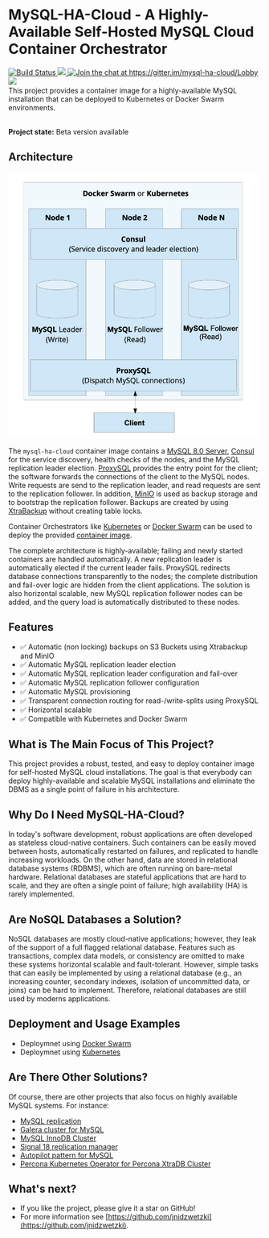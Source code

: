 # MySQL-HA-Cloud - A Highly-Available Self-Hosted MySQL Cloud Container Orchestrator
<a href="https://github.com/serjplus/mysql-ha-cloud/actions/workflows/build.yml">
  <img alt="Build Status" src="https://github.com/jnidzwetzki/mysql-ha-cloud/actions/workflows/build.yml/badge.svg">
</a>
<a href="http://makeapullrequest.com">
 <img src="https://img.shields.io/badge/PRs-welcome-brightgreen.svg" />
</a><a href="https://gitter.im/mysql-ha-cloud/Lobby?utm_source=share-link&utm_medium=link&utm_campaign=share-link">
  <img alt="Join the chat at https://gitter.im/mysql-ha-cloud/Lobby" src="https://badges.gitter.im/Join%20Chat.svg">
</a><a href="https://hub.docker.com/repository/docker/jnidzwetzki/mysql-ha-cloud"><img src="https://img.shields.io/docker/stars/jnidzwetzki/mysql-ha-cloud.svg">
 </a>

<br>
This project provides a container image for a highly-available MySQL installation that can be deployed to Kubernetes or Docker Swarm environments.
<br>
<br>


**Project state:** Beta version available

## Architecture
<img src="docs/images/architecture.png" width="500">

The `mysql-ha-cloud` container image contains a [MySQL 8.0 Server](https://dev.mysql.com/doc/relnotes/mysql/8.0/en/), [Consul](https://www.hashicorp.com/products/consul) for the service discovery, health checks of the nodes, and the MySQL replication leader election. [ProxySQL](https://proxysql.com/) provides the entry point for the client; the software forwards the connections of the client to the MySQL nodes. Write requests are send to the replication leader, and read requests are sent to the replication follower. In addition, [MinIO](https://min.io/) is used as backup storage and to bootstrap the replication follower. Backups are created by using [XtraBackup](https://www.percona.com/software/mysql-database/percona-xtrabackup) without creating table locks. 

Container Orchestrators like [Kubernetes](https://kubernetes.io/) or [Docker Swarm](https://docs.docker.com/get-started/swarm-deploy/) can be used to deploy the provided [container image](https://hub.docker.com/repository/docker/jnidzwetzki/mysql-ha-cloud).

The complete architecture is highly-available; failing and newly started containers are handled automatically. A new replication leader is automatically elected if the current leader fails. ProxySQL redirects database connections transparently to the nodes; the complete distribution and fail-over logic are hidden from the client applications. The solution is also horizontal scalable, new MySQL replication follower nodes can be added, and the query load is automatically distributed to these nodes. 

## Features

* ✅ Automatic (non locking) backups on S3 Buckets using Xtrabackup and MinIO
* ✅ Automatic MySQL replication leader election
* ✅ Automatic MySQL replication leader configuration and fail-over
* ✅ Automatic MySQL replication follower configuration
* ✅ Automatic MySQL provisioning
* ✅ Transparent connection routing for read-/write-splits using ProxySQL
* ✅ Horizontal scalable
* ✅ Compatible with Kubernetes and Docker Swarm

## What is The Main Focus of This Project?

This project provides a robust, tested, and easy to deploy container image for self-hosted MySQL cloud installations. The goal is that everybody can deploy highly-available and scalable MySQL installations and eliminate the DBMS as a single point of failure in his architecture.

## Why Do I Need MySQL-HA-Cloud?

In today's software development, robust applications are often developed as stateless cloud-native containers. Such containers can be easily moved between hosts, automatically restarted on failures, and replicated to handle increasing workloads. On the other hand, data are stored in relational database systems (RDBMS), which are often running on bare-metal hardware. Relational databases are stateful applications that are hard to scale, and they are often a single point of failure; high availability (HA) is rarely implemented.

## Are NoSQL Databases a Solution?

NoSQL databases are mostly cloud-native applications; however, they leak of the support of a full flagged relational database. Features such as transactions, complex data models, or consistency are omitted to make these systems horizontal scalable and fault-tolerant. However, simple tasks that can easily be implemented by using a relational database (e.g., an increasing counter, secondary indexes, isolation of uncommitted data, or joins) can be hard to implement. Therefore, relational databases are still used by moderns applications. 

## Deployment and Usage Examples
* Deploymnet using [Docker Swarm](docs/deployment-docker-swarm.md)
* Deploymnet using [Kubernetes](docs/deployment-kubernetes.md)

## Are There Other Solutions?

Of course, there are other projects that also focus on highly available MySQL systems. For instance:

* [MySQL replication](https://dev.mysql.com/doc/refman/8.0/en/replication.html)
* [Galera cluster for MySQL](https://galeracluster.com/products/)
* [MySQL InnoDB Cluster](https://dev.mysql.com/doc/refman/8.0/en/admin-api-userguide.html)
* [Signal 18 replication manager](https://signal18.io/products/srm)
* [Autopilot pattern for MySQL](https://github.com/autopilotpattern/mysql)
* [Percona Kubernetes Operator for Percona XtraDB Cluster](https://www.percona.com/doc/kubernetes-operator-for-pxc/index.html)

## What's next?
* If you like the project, please give it a star on GitHub!
* For more information see [https://github.com/jnidzwetzki](https://github.com/jnidzwetzki).
